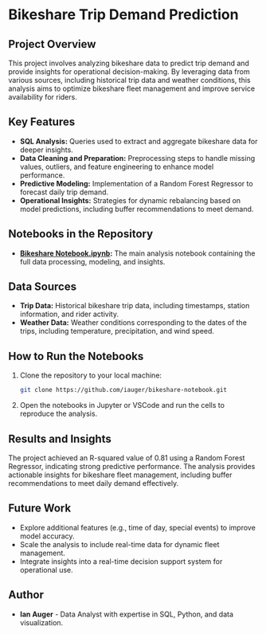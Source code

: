 # Bikeshare Trip Demand Prediction

## Project Overview

This project involves analyzing bikeshare data to predict trip demand and provide insights for operational decision-making. By leveraging data from various sources, including historical trip data and weather conditions, this analysis aims to optimize bikeshare fleet management and improve service availability for riders.

## Key Features

- **SQL Analysis:** Queries used to extract and aggregate bikeshare data for deeper insights.
- **Data Cleaning and Preparation:** Preprocessing steps to handle missing values, outliers, and feature engineering to enhance model performance.
- **Predictive Modeling:** Implementation of a Random Forest Regressor to forecast daily trip demand.
- **Operational Insights:** Strategies for dynamic rebalancing based on model predictions, including buffer recommendations to meet demand.

## Notebooks in the Repository

- **[Bikeshare Notebook.ipynb](https://github.com/iauger/bikeshare-notebook/blob/master/Portfolio%20Projects/Bikeshare%20Notebook.ipynb):** The main analysis notebook containing the full data processing, modeling, and insights.

## Data Sources

- **Trip Data:** Historical bikeshare trip data, including timestamps, station information, and rider activity.
- **Weather Data:** Weather conditions corresponding to the dates of the trips, including temperature, precipitation, and wind speed.

## How to Run the Notebooks

1. Clone the repository to your local machine:
    ```bash
    git clone https://github.com/iauger/bikeshare-notebook.git
    ```
2. Open the notebooks in Jupyter or VSCode and run the cells to reproduce the analysis.

## Results and Insights

The project achieved an R-squared value of 0.81 using a Random Forest Regressor, indicating strong predictive performance. The analysis provides actionable insights for bikeshare fleet management, including buffer recommendations to meet daily demand effectively.

## Future Work

- Explore additional features (e.g., time of day, special events) to improve model accuracy.
- Scale the analysis to include real-time data for dynamic fleet management.
- Integrate insights into a real-time decision support system for operational use.

## Author

- **Ian Auger** - Data Analyst with expertise in SQL, Python, and data visualization.
